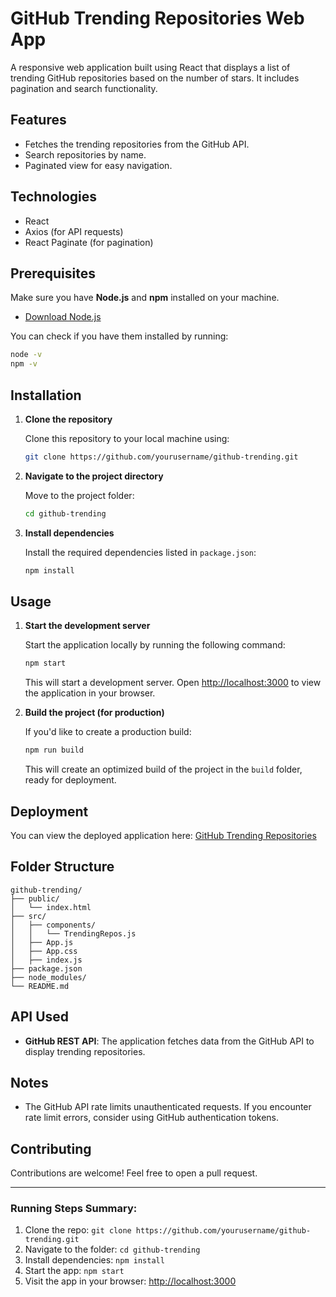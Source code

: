 # GitHub Trending Repositories Web App

A responsive web application built using React that displays a list of trending GitHub repositories based on the number of stars. It includes pagination and search functionality.

## Features

- Fetches the trending repositories from the GitHub API.
- Search repositories by name.
- Paginated view for easy navigation.

## Technologies

- React
- Axios (for API requests)
- React Paginate (for pagination)

## Prerequisites

Make sure you have **Node.js** and **npm** installed on your machine.

- [Download Node.js](https://nodejs.org/)

You can check if you have them installed by running:

```bash
node -v
npm -v
```

## Installation

1. **Clone the repository**

   Clone this repository to your local machine using:

   ```bash
   git clone https://github.com/yourusername/github-trending.git
   ```

2. **Navigate to the project directory**

   Move to the project folder:

   ```bash
   cd github-trending
   ```

3. **Install dependencies**

   Install the required dependencies listed in `package.json`:

   ```bash
   npm install
   ```

## Usage

1. **Start the development server**

   Start the application locally by running the following command:

   ```bash
   npm start
   ```

   This will start a development server. Open [http://localhost:3000](http://localhost:3000) to view the application in your browser.

2. **Build the project (for production)**

   If you'd like to create a production build:

   ```bash
   npm run build
   ```

   This will create an optimized build of the project in the `build` folder, ready for deployment.

## Deployment

You can view the deployed application here: [GitHub Trending Repositories](https://ieeetask-99.vercel.app/)

## Folder Structure

```
github-trending/
├── public/
│   └── index.html
├── src/
│   ├── components/
│   │   └── TrendingRepos.js
│   ├── App.js
│   ├── App.css
│   ├── index.js
├── package.json
├── node_modules/
└── README.md
```

## API Used

- **GitHub REST API**: The application fetches data from the GitHub API to display trending repositories.

## Notes

- The GitHub API rate limits unauthenticated requests. If you encounter rate limit errors, consider using GitHub authentication tokens.

## Contributing

Contributions are welcome! Feel free to open a pull request.

---

### Running Steps Summary:

1. Clone the repo: `git clone https://github.com/yourusername/github-trending.git`
2. Navigate to the folder: `cd github-trending`
3. Install dependencies: `npm install`
4. Start the app: `npm start`
5. Visit the app in your browser: [http://localhost:3000](http://localhost:3000)
